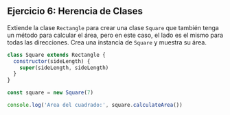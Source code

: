 ## Ejercicio 6: Herencia de Clases

Extiende la clase `Rectangle` para crear una clase `Square` que también tenga un método para calcular el área, pero en este caso, el lado es el mismo para todas las direcciones. Crea una instancia de `Square` y muestra su área.

```javascript
class Square extends Rectangle {
  constructor(sideLength) {
    super(sideLength, sideLength)
  }
}

const square = new Square(7)

console.log('Area del cuadrado:', square.calculateArea())
```
